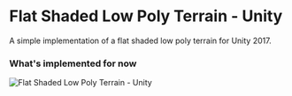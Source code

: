 # Flat Shaded Low Poly Terrain - Unity

A simple implementation of a flat shaded low poly terrain for Unity 2017.

### What's implemented for now
![Flat Shaded Low Poly Terrain - Unity](https://raw.githubusercontent.com/fredimachado/FlatShadedLowPolyTerrain/master/Screenshots/VertexColoredMesh.png)
